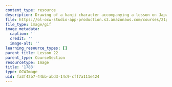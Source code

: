 ```yaml
---
content_type: resource
description: Drawing of a kanji character accompanying a lesson on Japanese.
file: https://ol-ocw-studio-app-production.s3.amazonaws.com/courses/21g-504-japanese-iv-spring-2009/fa3f42b744bbabd314c9cff7a111e424_1783.gif
file_type: image/gif
image_metadata:
  caption: ''
  credit: ''
  image-alt: ''
learning_resource_types: []
parent_title: Lesson 22
parent_type: CourseSection
resourcetype: Image
title: '1783'
type: OCWImage
uid: fa3f42b7-44bb-abd3-14c9-cff7a111e424
---
```


